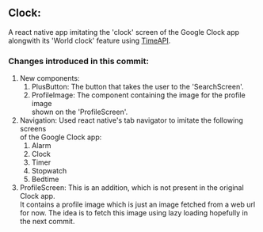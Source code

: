 ## Clock:

A react native app imitating the 'clock' screen of the Google Clock app  
alongwith its 'World clock' feature using [TimeAPI](https://www.timeapi.io/swagger/index.html).

### Changes introduced in this commit:

1. New components:
   1. PlusButton: The button that takes the user to the 'SearchScreen'.
   1. ProfileImage: The component containing the image for the profile image  
      shown on the 'ProfileScreen'.
2. Navigation: Used react native's tab navigator to imitate the following screens  
   of the Google Clock app:
   1. Alarm
   1. Clock
   1. Timer
   1. Stopwatch
   1. Bedtime
3. ProfileScreen: This is an addition, which is not present in the original Clock app.  
   It contains a profile image which is just an image fetched from a web url for now.
   The idea is to fetch this image using lazy loading hopefully in the next commit.
